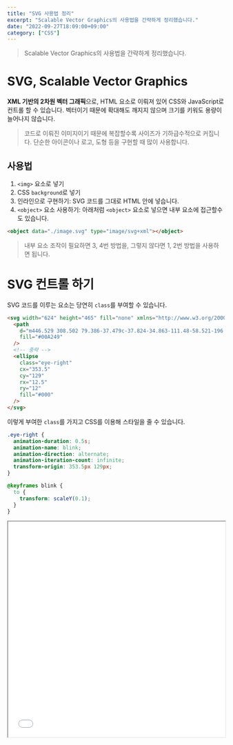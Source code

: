 ```yaml
---
title: "SVG 사용법 정리"
excerpt: "Scalable Vector Graphics의 사용법을 간략하게 정리했습니다."
date: "2022-09-27T18:09:00+09:00"
category: ["CSS"]
---
```


> Scalable Vector Graphics의 사용법을 간략하게 정리했습니다.

# SVG, Scalable Vector Graphics

**XML 기반의 2차원 벡터 그래픽**으로, HTML 요소로 이뤄져 있어 CSS와 JavaScript로 컨트롤 할 수 있습니다. 벡터이기 때문에 확대해도 깨지지 않으며 크기를 키워도 용량이 늘어나지 않습니다.

> 코드로 이뤄진 이미지이기 때문에 복잡할수록 사이즈가 기하급수적으로 커집니다. 단순한 아이콘이나 로고, 도형 등을 구현할 때 많이 사용합니다.

## 사용법

1. `<img>` 요소로 넣기
2. CSS `background`로 넣기
3. 인라인으로 구현하기: SVG 코드를 그대로 HTML 안에 넣습니다.
4. `<object>` 요소 사용하기: 아래처럼 `<object>` 요소로 넣으면 내부 요소에 접근할수도 있습니다.

```html
<object data="./image.svg" type="image/svg+xml"></object>
```

> 내부 요소 조작이 필요하면 3, 4번 방법을, 그렇지 않다면 1, 2번 방법을 사용하면 됩니다.

# SVG 컨트롤 하기

SVG 코드를 이루는 요소는 당연히 `class`를 부여할 수 있습니다.

```html
<svg width="624" height="465" fill="none" xmlns="http://www.w3.org/2000/svg">
  <path
    d="m446.529 308.502 79.386-37.479c-37.824-34.863-111.48-58.521-196.146-58.521-123.264 0-223.191 50.142-223.191 112.002 0 61.857 99.927 112.002 223.191 112.002 94.674 0 175.575-29.586 208.011-71.334l-91.251-56.67Z"
    fill="#00A249"
  />
  <!-- 중략 -->
  <ellipse
    class="eye-right"
    cx="353.5"
    cy="129"
    rx="12.5"
    ry="12"
    fill="#000"
  />
</svg>
```

이렇게 부여한 `class`를 가지고 CSS를 이용해 스타일을 줄 수 있습니다.

```css
.eye-right {
  animation-duration: 0.5s;
  animation-name: blink;
  animation-direction: alternate;
  animation-iteration-count: infinite;
  transform-origin: 353.5px 129px;
}

@keyframes blink {
  to {
    transform: scaleY(0.1);
  }
}
```

<p align='center'>
<iframe src='../examples/LikeLion/9월27일/svg.html' style="width: 100%; height:500px;"></iframe>
</p>
